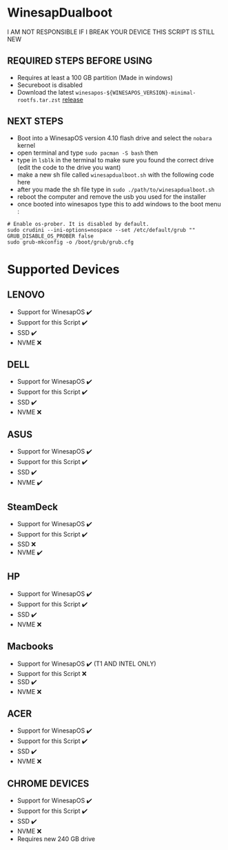 # WinesapDualboot
I AM NOT RESPONSIBLE IF I BREAK YOUR DEVICE THIS SCRIPT IS STILL NEW
## REQUIRED STEPS BEFORE USING
- Requires at least a 100 GB partition (Made in windows)
- Secureboot is disabled
- Download the latest `winesapos-${WINESAPOS_VERSION}-minimal-rootfs.tar.zst` [release](https://github.com/LukeShortCloud/winesapOS/releases)

## NEXT STEPS
- Boot into a WinesapOS version 4.10 flash drive and select the `nobara` kernel
- open terminal and type `sudo pacman -S bash` then
- type in `lsblk` in the terminal to make sure you found the correct drive (edit the code to the drive you want)
- make a new sh file called `winesapdualboot.sh` with the following code here
- after you made the sh file type in `sudo ./path/to/winesapdualboot.sh`
- reboot the computer and remove the usb you used for the installer
- once booted into winesapos type this to add windows to the boot menu :
```
# Enable os-prober. It is disabled by default.
sudo crudini --ini-options=nospace --set /etc/default/grub "" GRUB_DISABLE_OS_PROBER false
sudo grub-mkconfig -o /boot/grub/grub.cfg
```

 # Supported Devices
 ## LENOVO
 - Support for WinesapOS ✔️
 - Support for this Script ✔️
 - SSD ✔️
 - NVME :x:

## DELL
 - Support for WinesapOS ✔️
 - Support for this Script ✔️
 - SSD ✔️
 - NVME :x:

## ASUS
 - Support for WinesapOS ✔️
 - Support for this Script ✔️
 - SSD ✔️
 - NVME ✔️

## SteamDeck
 - Support for WinesapOS ✔️
 - Support for this Script ✔️
 - SSD :x:
 - NVME ✔️

## HP
  - Support for WinesapOS ✔️
 - Support for this Script ✔️
 - SSD ✔️
 - NVME :x:

## Macbooks
 - Support for WinesapOS ✔️ (T1 AND INTEL ONLY)
 - Support for this Script :x:
 - SSD ✔️
 - NVME :x:

## ACER
  - Support for WinesapOS ✔️
 - Support for this Script ✔️
 - SSD ✔️
 - NVME :x:

## CHROME DEVICES
  - Support for WinesapOS ✔️
 - Support for this Script ✔️
 - SSD ✔️
 - NVME :x:
 - Requires new 240 GB drive

